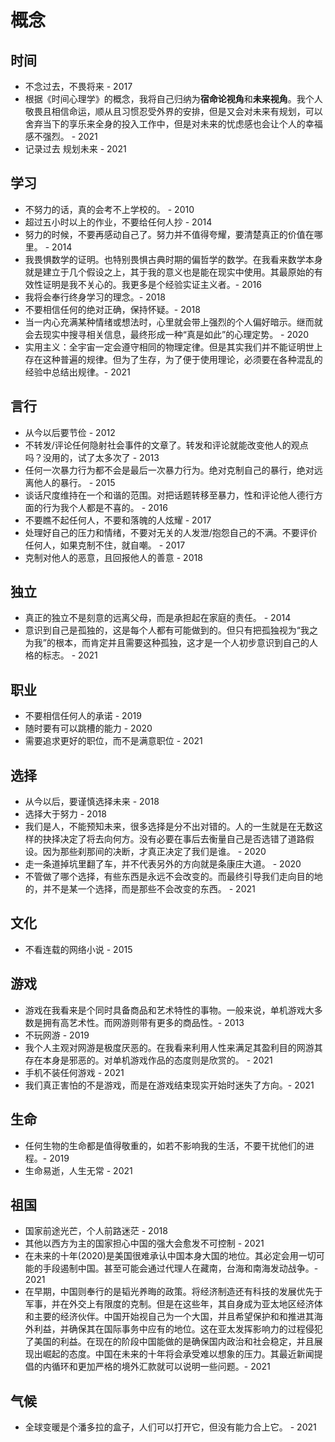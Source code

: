 # 概念




## 时间

* 不念过去，不畏将来 - 2017
* 根据《时间心理学》的概念，我将自己归纳为**宿命论视角**和**未来视角**。我个人敬畏且相信命运，顺从且习惯忍受外界的安排，但是又会对未来有规划，可以舍弃当下的享乐来全身的投入工作中，但是对未来的忧虑感也会让个人的幸福感不强烈。 - 2021
* 记录过去 规划未来 - 2021

## 学习

* 不努力的话，真的会考不上学校的。 - 2010
* 超过五小时以上的作业，不要给任何人抄 - 2014
* 努力的时候，不要再感动自己了。努力并不值得夸耀，要清楚真正的价值在哪里。 - 2014
* 我畏惧数学的证明。也特别畏惧古典时期的偏哲学的数学。在我看来数学本身就是建立于几个假设之上，其于我的意义也是能在现实中使用。其最原始的有效性证明是我不关心的。我更多是个经验实证主义者。- 2016
* 我将会奉行终身学习的理念。- 2018
* 不要相信任何的绝对正确，保持怀疑。- 2018
* 当一内心充满某种情绪或想法时，心里就会带上强烈的个人偏好暗示。继而就会去现实中搜寻相关信息，最终形成一种“真是如此”的心理定势。 - 2020
* 实用主义：全宇宙一定会遵守相同的物理定律。但是其实我们并不能证明世上存在这种普遍的规律。但为了生存，为了便于使用理论，必须要在各种混乱的经验中总结出规律。- 2021

## 言行

* 从今以后要节俭 - 2012
* 不转发/评论任何隐射社会事件的文章了。转发和评论就能改变他人的观点吗？没用的，试了太多次了 - 2013
* 任何一次暴力行为都不会是最后一次暴力行为。绝对克制自己的暴行，绝对远离他人的暴行。 - 2015
* 谈话尺度维持在一个和谐的范围。对把话题转移至暴力，性和评论他人德行方面的行为我个人都是不喜的。 - 2016
* 不要瞧不起任何人，不要和落魄的人炫耀 - 2017
* 处理好自己的压力和情绪，不要对无关的人发泄/抱怨自己的不满。不要评价任何人，如果克制不住，就自嘲。 - 2017
* 克制对他人的恶意，且回报他人的善意 - 2018

## 独立

* 真正的独立不是刻意的远离父母，而是承担起在家庭的责任。 - 2014
* 意识到自己是孤独的，这是每个人都有可能做到的。但只有把孤独视为“我之为我”的根本，而肯定并且需要这种孤独，这才是一个人初步意识到自己的人格的标志。 - 2021
  
## 职业

* 不要相信任何人的承诺 - 2019
* 随时要有可以跳槽的能力 - 2020
* 需要追求更好的职位，而不是满意职位 - 2021

## 选择

* 从今以后，要谨慎选择未来 - 2018
* 选择大于努力 - 2018
* 我们是人，不能预知未来，很多选择是分不出对错的。人的一生就是在无数这样的抉择决定了将去向何方。没有必要在事后去衡量自己是否选错了道路假设。因为那些刹那间的决断，才真正决定了我们是谁。 - 2020
* 走一条道掉坑里翻了车，并不代表另外的方向就是条康庄大道。 - 2020
* 不管做了哪个选择，有些东西是永远不会改变的。而最终引导我们走向目的地的，并不是某一个选择，而是那些不会改变的东西。 - 2021


## 文化

* 不看连载的网络小说 - 2015

## 游戏

* 游戏在我看来是个同时具备商品和艺术特性的事物。一般来说，单机游戏大多数是拥有高艺术性。而网游则带有更多的商品性。- 2013
* 不玩网游 - 2019
* 我个人主观对网游是极度厌恶的。在我看来利用人性来满足其盈利目的网游其存在本身是邪恶的。对单机游戏作品的态度则是欣赏的。 - 2021
* 手机不装任何游戏 - 2021
* 我们真正害怕的不是游戏，而是在游戏结束现实开始时迷失了方向。- 2021

## 生命

* 任何生物的生命都是值得敬重的，如若不影响我的生活，不要干扰他们的进程。- 2019
* 生命易逝，人生无常 - 2021

## 祖国

* 国家前途光芒，个人前路迷茫 - 2018
* 其他以西方为主的国家担心中国的强大会愈发不可控制 - 2021
* 在未来的十年(2020)是美国很难承认中国本身大国的地位。其必定会用一切可能的手段遏制中国。甚至可能会通过代理人在藏南，台海和南海发动战争。- 2021
* 在早期，中国则奉行的是韬光养晦的政策。将经济制造还有科技的发展优先于军事，并在外交上有限度的克制。但是在这些年，其自身成为亚太地区经济体和主要的经济伙伴。中国开始视自己为一个大国，并且希望保护和和推进其海外利益，并确保其在国际事务中应有的地位。这在亚太发挥影响力的过程侵犯了美国的利益。在现在的阶段中国能做的是确保国内政治和社会稳定，并且展现出崛起的态度。中国在未来的十年将会承受难以想象的压力。其最近新闻提倡的内循环和更加严格的境外汇款就可以说明一些问题。- 2021

## 气候

* 全球变暖是个潘多拉的盒子，人们可以打开它，但没有能力合上它。 - 2021


